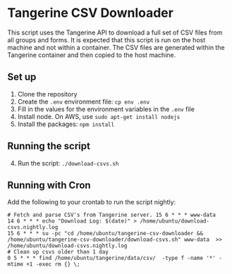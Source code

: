 # Tangerine CSV Downloader

This script uses the Tangerine API to download a full set of CSV files from all groups and forms.
It is expected that this script is run on the host machine and not within a container. The CSV files are generated within the Tangerine container and then copied to the host machine.

## Set up

1. Clone the repository
2. Create the `.env` environment file: `cp env .env`
3. Fill in the values for the environment variables in the `.env` file
4. Install node. On AWS, use `sudo apt-get install nodejs`
5. Install the packages: `npm install`

## Running the script

4. Run the script: `./download-csvs.sh`

## Running with Cron

Add the following to your crontab to run the script nightly:

```
# Fetch and parse CSV's from Tangerine server. 15 6 * * * www-data
14 6 * * * echo "Download Log: $(date)" > /home/ubuntu/download-csvs.nightly.log
15 6 * * * su -pc "cd /home/ubuntu/tangerine-csv-downloader && /home/ubuntu/tangerine-csv-downloader/download-csvs.sh" www-data  >> /home/ubuntu/download-csvs.nightly.log
# Clean up csvs older than 1 day
0 5 * * * find /home/ubuntu/tangerine/data/csv/  -type f -name '*' -mtime +1 -exec rm {} \;
```